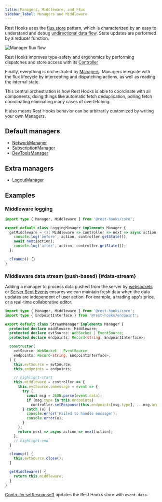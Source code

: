 ```yaml
---
title: Managers, Middleware, and Flux
sidebar_label: Managers and Middleware
---
```


Rest Hooks uses the [flux store](https://facebook.github.io/flux/docs/in-depth-overview/) pattern, which is
characterized by an easy to understand and debug [undirectional data flow](https://en.wikipedia.org/wiki/Unidirectional_Data_Flow_(computer_science)). State updates are performed by a reducer function.

![Manager flux flow](/img/managers.png)

Rest Hooks improves type-safety and ergonomics by performing dispatches and store access with
its [Controller](../api/Controller.md)

Finally, everything is orchestrated by [Managers](../api/Manager.md). Managers integrate with the flux
lifecycle by intercepting and dispatching actions, as well as reading the internal state.

This central orchestration is how Rest Hooks is able to coordinate with all components, doing things
like automatic fetch deduplication, polling fetch coordinating eliminating many cases of overfetching.

It also means Rest Hooks behavior can be arbitrarily customized by writing your own Managers.

## Default managers

- [NetworkManager](../api/NetworkManager.md)
- [SubscriptionManager](../api/SubscriptionManager.md)
- [DevToolsManager](../api/DevToolsManager.md)

## Extra managers

- [LogoutManager](../api/LogoutManager.md)

## Examples

### Middleware logging

```typescript
import type { Manager, Middleware } from '@rest-hooks/core';

export default class LoggingManager implements Manager {
  getMiddleware = (): Middleware => controller => next => async action => {
    console.log('before', action, controller.getState());
    await next(action);
    console.log('after', action, controller.getState());
  };

  cleanup() {}
}
```

### Middleware data stream (push-based) {#data-stream}

Adding a manager to process data pushed from the server by [websockets](https://developer.mozilla.org/en-US/docs/Web/API/WebSockets_API)
or [Server Sent Events](https://developer.mozilla.org/en-US/docs/Web/API/Server-sent_events) ensures
we can maintain fresh data when the data updates are independent of user action. For example, a trading app's
price, or a real-time collaborative editor.

```typescript
import type { Manager, Middleware } from '@rest-hooks/core';
import type { EndpointInterface } from '@rest-hooks/endpoint';

export default class StreamManager implements Manager {
  protected declare middleware: Middleware;
  protected declare evtSource: WebSocket | EventSource;
  protected declare endpoints: Record<string, EndpointInterface>;

  constructor(
    evtSource: WebSocket | EventSource,
    endpoints: Record<string, EndpointInterface>,
  ) {
    this.evtSource = evtSource;
    this.endpoints = endpoints;

    // highlight-start
    this.middleware = controller => {
      this.evtSource.onmessage = event => {
        try {
          const msg = JSON.parse(event.data);
          if (msg.type in this.endpoints)
            controller.setResponse(this.endpoints[msg.type], ...msg.args, msg.data);
        } catch (e) {
          console.error('Failed to handle message');
          console.error(e);
        }
      };
      return next => async action => next(action);
    };
    // highlight-end
  }

  cleanup() {
    this.evtSource.close();
  }

  getMiddleware() {
    return this.middleware;
  }
}
```

[Controller.setResponse()](../api/Controller.md#setResponse) updates the Rest Hooks store
with `event.data`.
